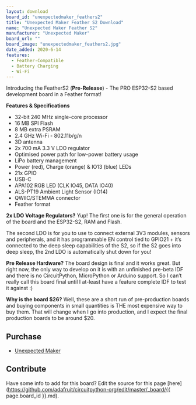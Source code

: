 ```yaml
---
layout: download
board_id: "unexpectedmaker_feathers2"
title: "Unexpected Maker Feather S2 Download"
name: "Unexpected Maker Feather S2"
manufacturer: "Unexpected Maker"
board_url: ""
board_image: "unexpectedmaker_feathers2.jpg"
date_added: 2020-6-14
features:
  - Feather-Compatible
  - Battery Charging
  - Wi-Fi
---
```


Introducing the FeatherS2 (**Pre-Release**) - The PRO ESP32-S2 based development board in a Feather format!

**Features & Specifications**
 - 32-bit 240 MHz single-core processor 
 - 16 MB SPI Flash
 - 8 MB extra PSRAM
 - 2.4 GHz Wi-Fi - 802.11b/g/n
 - 3D antenna
 - 2x 700 mA 3.3 V LDO regulator
 - Optimised power path for low-power battery usage
 - LiPo battery management
 - Power (red), Charge (orange) & IO13 (blue) LEDs
 - 21x GPIO
 - USB-C
 - APA102 RGB LED (CLK IO45, DATA IO40)
 - ALS-PT19 Ambient Light Sensor (IO14)
 - QWIIC/STEMMA connector
 - Feather format

**2x LDO Voltage Regulators?**
Yup! The first one is for the general operation of the board and the ESP32-S2, RAM and Flash. 

The second LDO is for you to use to connect external 3V3 modules, sensors and peripherals, and it has programmable EN control tied to GPIO21 + it’s connected to the deep sleep capabilities of the S2, so if the S2 goes into deep sleep, the 2nd LDO is automatically shut down for you!

**Pre Release Hardware?**
The board design is final and it works great. But right now, the only way to develop on it is with an unfinished pre-beta IDF and there is no CircuitPython, MicroPython or Arduino support. So I can’t really call this board final until I at-least have a feature complete IDF to test it against :)

**Why is the board $26?**
Well, these are a short run of pre-production boards and buying components in small quantities is THE most expensive way to buy them. That will change when I go into production, and I expect the final production boards to be around $20.

## Purchase
* [Unexpected Maker](https://unexpectedmaker.com/shop/feathers2-esp32-s2)

## Contribute

Have some info to add for this board? Edit the source for this page [here](https://github.com/adafruit/circuitpython-org/edit/master/_board/{{ page.board_id }}.md).
